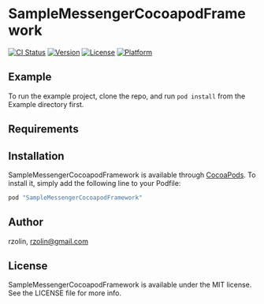 # SampleMessengerCocoapodFramework

[![CI Status](http://img.shields.io/travis/rzolin/SampleMessengerCocoapodFramework.svg?style=flat)](https://travis-ci.org/rzolin/SampleMessengerCocoapodFramework)
[![Version](https://img.shields.io/cocoapods/v/SampleMessengerCocoapodFramework.svg?style=flat)](http://cocoapods.org/pods/SampleMessengerCocoapodFramework)
[![License](https://img.shields.io/cocoapods/l/SampleMessengerCocoapodFramework.svg?style=flat)](http://cocoapods.org/pods/SampleMessengerCocoapodFramework)
[![Platform](https://img.shields.io/cocoapods/p/SampleMessengerCocoapodFramework.svg?style=flat)](http://cocoapods.org/pods/SampleMessengerCocoapodFramework)

## Example

To run the example project, clone the repo, and run `pod install` from the Example directory first.

## Requirements

## Installation

SampleMessengerCocoapodFramework is available through [CocoaPods](http://cocoapods.org). To install
it, simply add the following line to your Podfile:

```ruby
pod "SampleMessengerCocoapodFramework"
```

## Author

rzolin, rzolin@gmail.com

## License

SampleMessengerCocoapodFramework is available under the MIT license. See the LICENSE file for more info.
